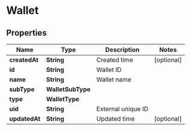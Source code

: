 

# Wallet


## Properties

| Name | Type | Description | Notes |
|------------ | ------------- | ------------- | -------------|
|**createdAt** | **String** | Created time |  [optional] |
|**id** | **String** | Wallet ID |  |
|**name** | **String** | Wallet name |  |
|**subType** | **WalletSubType** |  |  |
|**type** | **WalletType** |  |  |
|**uid** | **String** | External unique ID |  |
|**updatedAt** | **String** | Updated time |  [optional] |



